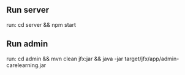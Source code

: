 ## Run server

run: cd server && npm start

## Run admin

run: cd admin && mvn clean jfx:jar && java -jar target/jfx/app/admin-carelearning.jar